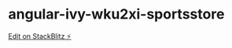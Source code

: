 # angular-ivy-wku2xi-sportsstore

[Edit on StackBlitz ⚡️](https://stackblitz.com/edit/angular-ivy-wku2xi-sportsstore)
